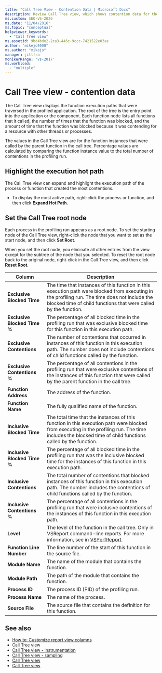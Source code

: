 ```yaml
---
title: "Call Tree View - Contention Data | Microsoft Docs"
description: Review Call Tree view, which shows contention data for the function execution paths traversed in the profiled application.
ms.custom: SEO-VS-2020
ms.date: "11/04/2016"
ms.topic: "conceptual"
helpviewer_keywords:
  - "Call Tree view"
ms.assetid: 9bd4bde2-2ca3-446c-9ccc-7421522e03ae
author: "mikejo5000"
ms.author: "mikejo"
manager: jillfra
monikerRange: 'vs-2017'
ms.workload:
  - "multiple"
---
```

# Call Tree view - contention data
The Call Tree view displays the function execution paths that were traversed in the profiled application. The root of the tree is the entry point into the application or the component. Each function node lists all functions that it called, the number of times that the function was blocked, and the amount of time that the function was blocked because it was contending for a resource with other threads or processes.

 The values in the Call Tree view are for the function instances that were called by the parent function in the call tree. Percentage values are calculated by comparing the function instance value to the total number of contentions in the profiling run.

## Highlight the execution hot path
 The Call Tree view can expand and highlight the execution path of the process or function that created the most contentions.

- To display the most active path, right-click the process or function, and then click **Expand Hot Path**.

## Set the Call Tree root node
 Each process in the profiling run appears as a root node. To set the starting node of the Call Tree view, right-click the node that you want to set as the start node, and then click **Set Root**.

 When you set the root node, you eliminate all other entries from the view except for the subtree of the  node that you selected. To reset the root node back to the original node, right-click in the Call Tree view, and then click **Reset Root**.

|Column|Description|
|------------|-----------------|
|**Exclusive Blocked Time**|The time that instances of this function in this execution path were blocked from executing in the profiling run. The time does not include the blocked time of child functions that were called by the function.|
|**Exclusive Blocked Time %**|The percentage of all blocked time in the profiling run that was exclusive blocked time for this function in this execution path.|
|**Exclusive Contentions**|The number of contentions that occurred in instances of this function in this execution path. The number does not include contentions of child functions called by the function.|
|**Exclusive Contentions %**|The percentage of all contentions in the profiling run that were exclusive contentions of the instances of this function that were called by the parent function in the call tree.|
|**Function Address**|The address of the function.|
|**Function Name**|The fully qualified name of the function.|
|**Inclusive Blocked Time**|The total time that the instances of this function in this execution path were blocked from executing in the profiling run. The time includes the blocked time of child functions called by the function.|
|**Inclusive Blocked Time %**|The percentage of all blocked time in the profiling run that was the inclusive blocked time for the instances of this function in this execution path.|
|**Inclusive Contentions**|The total number of contentions that blocked instances of this function in this execution path. The number includes the contentions of child functions called by the function.|
|**Inclusive Contentions %**|The percentage of all contentions in the profiling run that were inclusive contentions of the instances of this function in this execution path.|
|**Level**|The level of the function in the call tree. Only in VSReport command-line reports. For more information, see in [VSPerfReport](../profiling/vsperfreport.md).|
|**Function Line Number**|The line number of the start of this function in the source file.|
|**Module Name**|The name of the module that contains the function.|
|**Module Path**|The path of the module that contains the function.|
|**Process ID**|The process ID (PID) of the profiling run.|
|**Process Name**|The name of the process.|
|**Source File**|The source file that contains the definition for this function.|

## See also
- [How to: Customize report view columns](../profiling/how-to-customize-report-view-columns.md)
- [Call Tree view](../profiling/call-tree-view.md)
- [Call Tree view - instrumentation](../profiling/call-tree-view-dotnet-memory-instrumentation-data.md)
- [Call Tree view - sampling](../profiling/call-tree-view-dotnet-memory-sampling-data.md)
- [Call Tree view](../profiling/call-tree-view-instrumentation-data.md)
- [Call Tree view](../profiling/call-tree-view-sampling-data.md)
